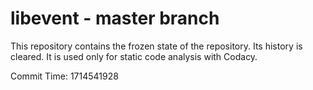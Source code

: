 # libevent - master branch

This repository contains the frozen state of the repository.
Its history is cleared. It is used only for static code
analysis with Codacy.

Commit Time: 1714541928